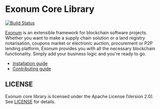 # Exonum Core Library

[![Build Status](https://travis-ci.com/exonum/exonum-core.svg?token=XsvDzZa3zu2eW4sVWuqN&branch=master)](https://travis-ci.com/exonum/exonum-core)

[Exonum](http://exonum.com) is an extensible framework for blockchain software projects. Whether you want to make a supply chain solution or a land registry notarisation, coupons market or electronic auction, procurement or P2P lending platform, Exonum provides you with all the necessary blockchain functionality. Simply add your business logic and you're ready to go.

* [Installation guide](INSTALL.md)
* [Contributing guide](CONTRIBUTING.md)

## LICENSE

Exonum core library is licensed under the Apache License (Version 2.0). See [LICENSE](LICENSE) for details.
